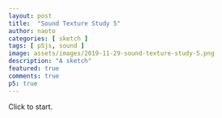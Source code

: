 ```yaml
---
layout: post
title:  "Sound Texture Study 5"
author: naoto
categories: [ sketch ]
tags: [ p5js, sound ]
image: assets/images/2019-11-29-sound-texture-study-5.png
description: "A sketch"
featured: true
comments: true
p5: true
---
```


<div id = "p5sketch">
  <!-- p5 instance will be created here -->
</div>

Click to start.

<script>
var getFrequency = function (note) {
    var notes = ['A', 'A#', 'B', 'C', 'C#', 'D', 'D#', 'E', 'F', 'F#', 'G', 'G#'],
        octave,
        keyNumber;

    if (note.length === 3) {
        octave = note.charAt(2);
    } else {
        octave = note.charAt(1);
    }

    keyNumber = notes.indexOf(note.slice(0, -1));

    if (keyNumber < 3) {
        keyNumber = keyNumber + 12 + ((octave - 1) * 12) + 1; 
    } else {
        keyNumber = keyNumber + ((octave - 1) * 12) + 1; 
    }

    // Return frequency of note
    return 440 * Math.pow(2, (keyNumber- 49) / 12);
};

var colorSchemes = [
  new ColorScheme("https://coolors.co/5386e4-7fc29b-b5ef8a-d7f171-817e9f"),
];

function ColorScheme(colorString) {
  this.colors = [];
  {
    let cc = colorString.split("/");
    let cs = cc[cc.length - 1].split("-");
    for (let i in cs) {
      let r = parseInt("0x" + cs[i].substring(0, 2));
      let g = parseInt("0x" + cs[i].substring(2, 4));
      let b = parseInt("0x" + cs[i].substring(4, 6));
      this.colors.push({ r: r, g: g, b: b });
    }
  }
  this.offset = 0;
}

ColorScheme.prototype.get = function (i) {
  i = Math.min(this.colors.length - 1, Math.max(0, i));
  return this.colors[(i + this.offset) % this.colors.length];
}

function setColor(parent, func, index, alpha) {
  if (alpha == undefined) alpha = 255;
  parent[func](colorSchemes[0].get(index).r, colorSchemes[0].get(index).g, colorSchemes[0].get(index).b, alpha);
}

const s = (p) => {
  p.setup = () => {
    p.createCanvas(400, 400);
  }

  let playing = false;
  let dataArray, bufferLength;
  let ampArray = [];
  let bigCount = 0;
  let bigCount2 = 0;
  let count = 0;
  let count2 = 0;
  const genFreq = () => {return Math.random() > 0.2 ? getFrequency(p.random(['A', 'B', 'C', 'D', 'E', 'F', 'G'])+p.random(['3', '4'])) : 0}
  const genFreq2 = () => {return getFrequency(p.random(['A', 'B', 'C', 'D', 'E', 'F', 'G'])+p.random(['1', '2']))}
  const alen = 6;
  const rhythm = { perm: [], perm2: [], delays: [], percl: [], perch: [] };
  for(let i = 0; i < alen; i++) {
    rhythm.perm[i] = genFreq();
    rhythm.perm2[i] = genFreq2();
    rhythm.delays[i] = Math.random() > 0.7 ? 0.25 : 0;
    rhythm.percl[i] = Math.random() > 0.75;
    rhythm.perch[i] = Math.random() > 0.75;
  }
  let x = 0;
  let y = 0;
  let posl = 0;
  let posh = 0;
  let lastPosl = 0;
  let lastPosh = 0;
  p.draw = () => {
    const t = p.millis() * 0.001;

    let tFreq = 8;
    if (playing) {
      if (Math.floor(t * tFreq) - Math.floor(lastT * tFreq) > 0) {
        nodes.nm.osc.type = 'sine';
        count = (count + 1) % rhythm.perm.length;
        let f = rhythm.perm[count];
        // nodes.nm.modGain.gain.linearRampToValueAtTime(f * (+1), audioCtx.currentTime + 0.04); // shift/delay important
        // nodes.nm.osc.frequency.linearRampToValueAtTime(f, audioCtx.currentTime + 0.04 + rhythm.delays[count]/tFreq); // delay important
        // nodes.nm.amp.gain.linearRampToValueAtTime(0.1, audioCtx.currentTime + 0.04 + 0.125/tFreq + rhythm.delays[count]/tFreq);
        // nodes.nm.amp.gain.linearRampToValueAtTime(0, audioCtx.currentTime + 0.04 + 0.25 / tFreq + rhythm.delays[count]/tFreq);

        lastPosl = posl;
        if(rhythm.percl[count]) {
          nodes.pulsel.play(0 + rhythm.delays[count]/tFreq);
          posl = (posl + 1) % 4;
        }
        lastPosh = posh;
        if(rhythm.perch[count]) {
          nodes.pulseh.play(0);
          posh = (posh + 1) % 4;
        }
        if(count == 0) {
          bigCount = (bigCount + 1) % 4;
        }
        if(bigCount == 0) {
          let pos = Math.floor(Math.random()*alen);
          rhythm.perm[pos] = genFreq();
          rhythm.delays[pos] = Math.random() > 0.7 ? 0.5 : 0;
          rhythm.percl[pos] = Math.random() > 0.75;
          rhythm.perch[pos] = Math.random() > 0.75;
        }
      }
      tFreq = 0.5;
      if (Math.floor(t * tFreq) - Math.floor(lastT * tFreq) > 0) {
        count2 = (count2 + 1) % rhythm.perm.length;
        let f = rhythm.perm2[count2];
        // nodes.nm2.modGain.gain.linearRampToValueAtTime(f * (+1), audioCtx.currentTime + 0.04 + 0.5/4); // shift/delay important
        // nodes.nm2.osc.frequency.linearRampToValueAtTime(f, audioCtx.currentTime + 0.04 + rhythm.delays[count]/4 + 0.5/4); // delay important

        if(count2 == 0) {
          bigCount2 = (bigCount2 + 1) % 4;
        }
        if(bigCount2 == 0) {
          let pos = Math.floor(Math.random()*rhythm.perm.length);
          rhythm.perm2[pos] = genFreq2();
        }
      }
    }
    lastT = t;

    setColor(p, 'background', 0);
    p.noStroke();
    p.rectMode(p.CENTER);
    p.translate(p.width / 2, p.height / 2);
    if(playing) {
      let W = p.width / 2;
      let w = W / 2;
      
      setColor(p, 'fill', 4)
      p.rect(0, 0, W, W);

      let x = (p.lerp(lastPosl, posl, Math.min(1, ((t / tFreq) % 1) * 2)) % 1) * p.width;
      setColor(p, 'fill', 3)
      p.push();
      p.rotate(lastPosl * Math.PI / 2);
      p.rect(x - W / 2 - w / 2, -w / 2 - W / 2, w, w);
      p.pop();

      x = (p.lerp(lastPosh, posh, Math.min(1, ((t / tFreq) % 1) * 2)) % 1) * p.width;
      setColor(p, 'fill', 1)
      p.push();
      p.rotate((lastPosh + 2) * Math.PI / 2);
      p.rect(x - W / 2 - w / 2, -w / 2 - W / 2, w, w);
      p.pop();
    }

  }

  p.mousePressed = () => {
    if (0 <= p.mouseX && p.mouseX < p.width && 0 <= p.mouseY && p.mouseY < p.height) {
      if (playing == false) {
        playing = true;
        for(const key in nodes) {
          nodes[key].start();
        }
      }
    }
  }
}

// for cross browser compatibility
const AudioContext = window.AudioContext || window.webkitAudioContext;
const audioCtx = new AudioContext();

class Mod {
  constructor() {
    let lfoHz = 16;
    
    this.amp = audioCtx.createGain();
    this.amp.gain.setValueAtTime(0.1, audioCtx.currentTime);
    this.amp.connect(audioCtx.destination);

    this.biquadFilter = audioCtx.createBiquadFilter();
    this.biquadFilter.type = "lowpass";
    this.biquadFilter.Q.setValueAtTime(10, audioCtx.currentTime);
    this.biquadFilter.frequency.setValueAtTime(1000, audioCtx.currentTime);
    this.biquadFilter.gain.setValueAtTime(25, audioCtx.currentTime);
    this.biquadFilter.connect(this.amp);
    
    const noiseLength = 2;
    const bufferSize = audioCtx.sampleRate * noiseLength;
    const buffer = audioCtx.createBuffer(1, bufferSize, audioCtx.sampleRate);

    let data = buffer.getChannelData(0); // get data

    this.osc = audioCtx.createOscillator();
    this.osc.type = 'sawtooth';
    this.osc.frequency.setValueAtTime(0, audioCtx.currentTime);
    this.osc.connect(this.biquadFilter);
    
    this.modGain = audioCtx.createGain();
    this.modGain.gain.value = 1;
    this.modGain.connect(this.biquadFilter.frequency);

    this.lfo = audioCtx.createOscillator();
    this.lfo.type = 'sine';
    this.lfo.frequency.setValueAtTime(lfoHz, audioCtx.currentTime);
    this.lfo.connect(this.modGain);
  }

  start() {
    this.lfo.start();
    this.osc.start();
  }
  
  setParam(param) {
    
  }
}

class Pulse {
  constructor({type, freq, noiseFreq}) {
    this.amp = audioCtx.createGain();
    this.amp.gain.setValueAtTime(0.0, audioCtx.currentTime);
    this.amp.connect(audioCtx.destination);

    this.biquadFilter = audioCtx.createBiquadFilter();
    this.biquadFilter.type = type;
    this.biquadFilter.Q.setValueAtTime(10, audioCtx.currentTime);
    this.biquadFilter.frequency.setValueAtTime(freq, audioCtx.currentTime);
    this.biquadFilter.gain.setValueAtTime(50, audioCtx.currentTime);
    this.biquadFilter.connect(this.amp);
    
    this.osc = audioCtx.createOscillator();
    this.osc.type = 'sine';
    this.osc.frequency.setValueAtTime(noiseFreq, audioCtx.currentTime);
    this.osc.connect(this.biquadFilter);
  }

  start() {
    this.osc.start();
  }
  
  play(delay) {
    this.amp.gain.linearRampToValueAtTime(0.1, audioCtx.currentTime + 0.04 + delay);
    this.amp.gain.linearRampToValueAtTime(0, audioCtx.currentTime + 0.1 + delay);
  }
  
  setParam(param) {
    
  }
}

const nodes = {
  nm: new Mod(),
  nm2: new Mod(),
  pulsel: new Pulse({noiseFreq: 1024, freq: 1800, type: 'lowpass'}),
  pulseh: new Pulse({noiseFreq: 2048, freq: 1600, type: 'lowpass'})
};

let myp5 = new p5(s, document.getElementById('p5sketch'));
</script>